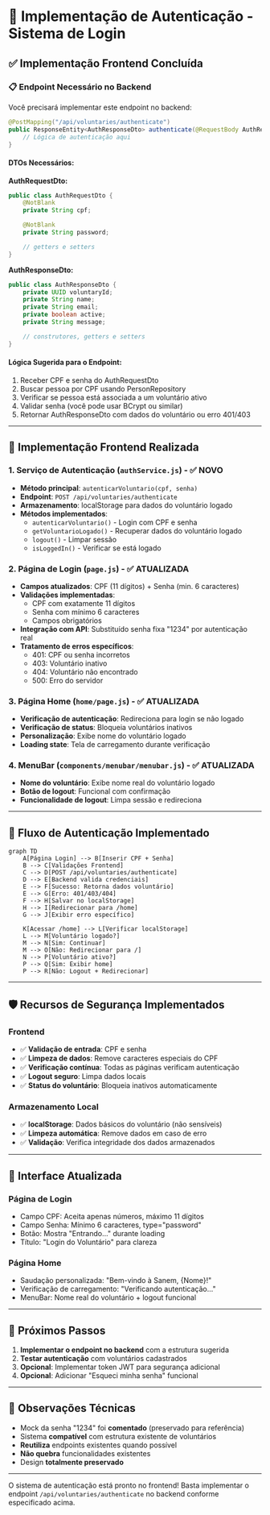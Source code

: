# 🔐 Implementação de Autenticação - Sistema de Login

## ✅ Implementação Frontend Concluída

### **📋 Endpoint Necessário no Backend**

Você precisará implementar este endpoint no backend:

```java
@PostMapping("/api/voluntaries/authenticate")
public ResponseEntity<AuthResponseDto> authenticate(@RequestBody AuthRequestDto authRequest) {
    // Lógica de autenticação aqui
}
```

#### **DTOs Necessários:**

**AuthRequestDto:**

```java
public class AuthRequestDto {
    @NotBlank
    private String cpf;

    @NotBlank
    private String password;

    // getters e setters
}
```

**AuthResponseDto:**

```java
public class AuthResponseDto {
    private UUID voluntaryId;
    private String name;
    private String email;
    private boolean active;
    private String message;

    // construtores, getters e setters
}
```

#### **Lógica Sugerida para o Endpoint:**

1. Receber CPF e senha do AuthRequestDto
2. Buscar pessoa por CPF usando PersonRepository
3. Verificar se pessoa está associada a um voluntário ativo
4. Validar senha (você pode usar BCrypt ou similar)
5. Retornar AuthResponseDto com dados do voluntário ou erro 401/403

---

## 🔧 **Implementação Frontend Realizada**

### **1. Serviço de Autenticação** (`authService.js`) - ✅ NOVO

- **Método principal**: `autenticarVoluntario(cpf, senha)`
- **Endpoint**: `POST /api/voluntaries/authenticate`
- **Armazenamento**: localStorage para dados do voluntário logado
- **Métodos implementados**:
  - `autenticarVoluntario()` - Login com CPF e senha
  - `getVoluntarioLogado()` - Recuperar dados do voluntário logado
  - `logout()` - Limpar sessão
  - `isLoggedIn()` - Verificar se está logado

### **2. Página de Login** (`page.js`) - ✅ ATUALIZADA

- **Campos atualizados**: CPF (11 dígitos) + Senha (min. 6 caracteres)
- **Validações implementadas**:
  - CPF com exatamente 11 dígitos
  - Senha com mínimo 6 caracteres
  - Campos obrigatórios
- **Integração com API**: Substituído senha fixa "1234" por autenticação real
- **Tratamento de erros específicos**:
  - 401: CPF ou senha incorretos
  - 403: Voluntário inativo
  - 404: Voluntário não encontrado
  - 500: Erro do servidor

### **3. Página Home** (`home/page.js`) - ✅ ATUALIZADA

- **Verificação de autenticação**: Redireciona para login se não logado
- **Verificação de status**: Bloqueia voluntários inativos
- **Personalização**: Exibe nome do voluntário logado
- **Loading state**: Tela de carregamento durante verificação

### **4. MenuBar** (`components/menubar/menubar.js`) - ✅ ATUALIZADA

- **Nome do voluntário**: Exibe nome real do voluntário logado
- **Botão de logout**: Funcional com confirmação
- **Funcionalidade de logout**: Limpa sessão e redireciona

---

## 🔄 **Fluxo de Autenticação Implementado**

```mermaid
graph TD
    A[Página Login] --> B[Inserir CPF + Senha]
    B --> C[Validações Frontend]
    C --> D[POST /api/voluntaries/authenticate]
    D --> E[Backend valida credenciais]
    E --> F[Sucesso: Retorna dados voluntário]
    E --> G[Erro: 401/403/404]
    F --> H[Salvar no localStorage]
    H --> I[Redirecionar para /home]
    G --> J[Exibir erro específico]

    K[Acessar /home] --> L[Verificar localStorage]
    L --> M[Voluntário logado?]
    M --> N[Sim: Continuar]
    M --> O[Não: Redirecionar para /]
    N --> P[Voluntário ativo?]
    P --> Q[Sim: Exibir home]
    P --> R[Não: Logout + Redirecionar]
```

---

## 🛡️ **Recursos de Segurança Implementados**

### **Frontend**

- ✅ **Validação de entrada**: CPF e senha
- ✅ **Limpeza de dados**: Remove caracteres especiais do CPF
- ✅ **Verificação contínua**: Todas as páginas verificam autenticação
- ✅ **Logout seguro**: Limpa dados locais
- ✅ **Status do voluntário**: Bloqueia inativos automaticamente

### **Armazenamento Local**

- ✅ **localStorage**: Dados básicos do voluntário (não sensíveis)
- ✅ **Limpeza automática**: Remove dados em caso de erro
- ✅ **Validação**: Verifica integridade dos dados armazenados

---

## 📱 **Interface Atualizada**

### **Página de Login**

- Campo CPF: Aceita apenas números, máximo 11 dígitos
- Campo Senha: Mínimo 6 caracteres, type="password"
- Botão: Mostra "Entrando..." durante loading
- Título: "Login do Voluntário" para clareza

### **Página Home**

- Saudação personalizada: "Bem-vindo à Sanem, {Nome}!"
- Verificação de carregamento: "Verificando autenticação..."
- MenuBar: Nome real do voluntário + logout funcional

---

## 🎯 **Próximos Passos**

1. **Implementar o endpoint no backend** com a estrutura sugerida
2. **Testar autenticação** com voluntários cadastrados
3. **Opcional**: Implementar token JWT para segurança adicional
4. **Opcional**: Adicionar "Esqueci minha senha" funcional

---

## 📝 **Observações Técnicas**

- Mock da senha "1234" foi **comentado** (preservado para referência)
- Sistema **compatível** com estrutura existente de voluntários
- **Reutiliza** endpoints existentes quando possível
- **Não quebra** funcionalidades existentes
- Design **totalmente preservado**

---

O sistema de autenticação está pronto no frontend! Basta implementar o endpoint `/api/voluntaries/authenticate` no backend conforme especificado acima.
